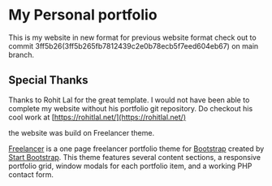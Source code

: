 # My Personal portfolio
This is my website in new format for previous website format check out to commit 3ff5b26(3ff5b265fb7812439c2e0b78ecb5f7eed604eb67) on main branch.
## Special Thanks
Thanks to Rohit Lal for the great template. I would not have been able to complete my website without his portfolio git repository. Do checkout his cool work at [https://rohitlal.net/](https://rohitlal.net/)

the website was build on Freelancer theme.

[Freelancer](http://startbootstrap.com/template-overviews/freelancer/) is a one page freelancer portfolio theme for [Bootstrap](http://getbootstrap.com/) created by [Start Bootstrap](http://startbootstrap.com/). This theme features several content sections, a responsive portfolio grid, window modals for each portfolio item, and a working PHP contact form.
